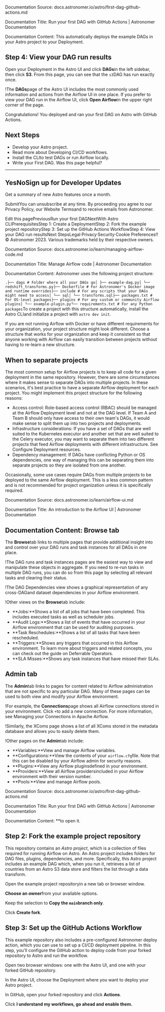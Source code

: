 Documentation Source:
docs.astronomer.io/astro/first-dag-github-actions.md

Documentation Title:
Run your first DAG with GitHub Actions | Astronomer Documentation

Documentation Content:
This automatically deploys the example DAGs in your Astro project to your Deployment.

Step 4: View your DAG run results​
----------------------------------

Open your Deployment in the Astro UI and click **DAGs**in the left sidebar, then click **S3**. From this page, you can see that the `s3`DAG has run exactly once.

!The **DAGs**page of the Astro UI includes the most commonly used information and actions from the Airflow UI in one place. If you prefer to view your DAG run in the Airflow UI, click **Open Airflow**in the upper right corner of the page.

Congratulations! You deployed and ran your first DAG on Astro with GitHub Actions.

Next Steps​
-----------

* Develop your Astro project.
* Read more about Developing CI/CD workflows.
* Install the CLIto test DAGs or run Airflow locally.
* Write your First DAG.
Was this page helpful?
----------------------

YesNoSign up for Developer Updates
-----------------------------

Get a summary of new Astro features once a month.

SubmitYou can unsubscribe at any time. By proceeding you agree to our Privacy Policy, our Website Termsand to receive emails from Astronomer.

Edit this pagePreviousRun your first DAGNextWith Astro CLIPrerequisitesStep 1: Create a DeploymentStep 2: Fork the example project repositoryStep 3: Set up the GitHub Actions WorkflowStep 4: View your DAG run resultsNext StepsLegal·Privacy·Security·Cookie Preferences!!© Astronomer 2023. Various trademarks held by their respective owners.



Documentation Source:
docs.astronomer.io/learn/managing-airflow-code.md

Documentation Title:
Manage Airflow code | Astronomer Documentation

Documentation Content:
Astronomer uses the following project structure:

`.├── dags # Folder where all your DAGs go│ ├── example-dag.py│ └── redshift_transforms.py├── Dockerfile # For Astronomer's Docker image and runtime overrides├── include # For any scripts that your DAGs might need to access│ └── sql│ └── transforms.sql├── packages.txt # For OS-level packages├── plugins # For any custom or community Airflow plugins│ └── example-plugin.py└── requirements.txt # For any Python packages`To create a project with this structure automatically, install the Astro CLIand initialize a project with `astro dev init`.

If you are not running Airflow with Docker or have different requirements for your organization, your project structure might look different. Choose a structure that works for your organization and keep it consistent so that anyone working with Airflow can easily transition between projects without having to re-learn a new structure.

When to separate projects​
--------------------------

The most common setup for Airflow projects is to keep all code for a given deployment in the same repository. However, there are some circumstances where it makes sense to separate DAGs into multiple projects. In these scenarios, it's best practice to have a separate Airflow deployment for each project. You might implement this project structure for the following reasons:

* Access control: Role-based access control (RBAC) should be managed at the Airflow Deployment level and not at the DAG level. If Team A and Team B should only have access to their own team's DAGs, it would make sense to split them up into two projects and deployments.
* Infrastructure considerations: If you have a set of DAGs that are well suited to the Kubernetes executor and another set that are well suited to the Celery executor, you may want to separate them into two different projects that feed Airflow deployments with different infrastructure. See Configure Deployment resources.
* Dependency management: If DAGs have conflicting Python or OS dependencies, one way of managing this can be separating them into separate projects so they are isolated from one another.

Occasionally, some use cases require DAGs from multiple projects to be deployed to the same Airflow deployment. This is a less common pattern and is not recommended for project organization unless it is specifically required.



Documentation Source:
docs.astronomer.io/learn/airflow-ui.md

Documentation Title:
An introduction to the Airflow UI | Astronomer Documentation

Documentation Content:
Browse tab​
-----------

The **Browse**tab links to multiple pages that provide additional insight into and control over your DAG runs and task instances for all DAGs in one place.

!The DAG runs and task instances pages are the easiest way to view and manipulate these objects in aggregate. If you need to re-run tasks in multiple DAG runs, you can do so from this page by selecting all relevant tasks and clearing their status.

!The DAG Dependencies view shows a graphical representation of any cross-DAGand dataset dependencies in your Airflow environment.

!Other views on the **Browse**tab include:

* **Jobs:**Shows a list of all jobs that have been completed. This includes executed tasks as well as scheduler jobs.
* **Audit Logs:**Shows a list of events that have occurred in your Airflow environment that can be used for auditing purposes.
* **Task Reschedules:**Shows a list of all tasks that have been rescheduled.
* **Triggers:**Shows any triggers that occurred in this Airflow environment. To learn more about triggers and related concepts, you can check out the guide on Deferrable Operators.
* **SLA Misses:**Shows any task instances that have missed their SLAs.

Admin tab​
----------

The **Admin**tab links to pages for content related to Airflow administration that are not specific to any particular DAG. Many of these pages can be used to both view and modify your Airflow environment.

!For example, the **Connections**page shows all Airflow connections stored in your environment. Click `+`to add a new connection. For more information, see Managing your Connections in Apache Airflow.

!Similarly, the XComs page shows a list of all XComs stored in the metadata database and allows you to easily delete them.

!Other pages on the **Admin**tab include:

* **Variables:**View and manage Airflow variables.
* **Configurations:**View the contents of your `airflow.cfg`file. Note that this can be disabled by your Airflow admin for security reasons.
* **Plugins:**View any Airflow pluginsdefined in your environment.
* **Providers:**View all Airflow providersincluded in your Airflow environment with their version number.
* **Pools:**View and manage Airflow pools.



Documentation Source:
docs.astronomer.io/astro/first-dag-github-actions.md

Documentation Title:
Run your first DAG with GitHub Actions | Astronomer Documentation

Documentation Content:
**to open it.

Step 2: Fork the example project repository​
--------------------------------------------

This repository contains an *Astro project*, which is a collection of files required for running Airflow on Astro. An Astro project includes folders for DAG files, plugins, dependencies, and more. Specifically, this Astro project includes an example DAG which, when you run it, retrieves a list of countries from an Astro S3 data store and filters the list through a data transform.

Open the example project repositoryin a new tab or browser window.

**Choose an owner**from your available options.

Keep the selection to **Copy the `main`branch only**.

Click **Create fork**.


Step 3: Set up the GitHub Actions Workflow​
-------------------------------------------

This example repository also includes a pre-configured Astronomer deploy action, which you can use to set up a CI/CD deployment pipeline. In this step, you'll configure the GitHub action to deploy code from your forked repository to Astro and run the workflow.

Open two browser windows: one with the Astro UI, and one with your forked GitHub repository.

In the Astro UI, choose the Deployment where you want to deploy your Astro project.

In GitHub, open your forked repository and click **Actions**.

Click **I understand my workflows, go ahead and enable them.**



